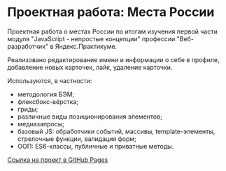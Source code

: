 # Проектная работа: Места России

Проектная работа о местах России по итогам изучения первой части модуля "JavaScript - непростые концепции" профессии "Веб-разработчик" в Яндекс.Практикуме.

Реализовано редактирование имени и информации о себе в профиле, добавление новых карточек, лайк, удаление карточки.

Используются, в частности:
* методология БЭМ;
* флексбокс-вёрстка;
* гриды;
* различные виды позиционирования элементов;
* медиазапросы;
* базовый JS: обработчики событий, массивы, template-элементы, стрелочные функции, валидация форм;
* ООП: ES6-классы, публичные и приватные методы.

[Ссылка на проект в GitHub Pages](https://e-zotova.github.io/mesto/)
